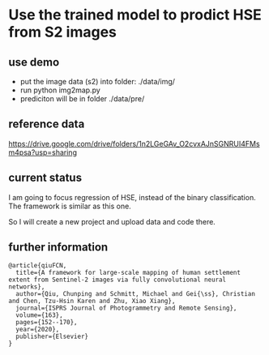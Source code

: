 # Use the trained model to prodict HSE from S2 images
## use demo
- put the image data (s2) into folder: ./data/img/  
- run python img2map.py
- prediciton will be in folder ./data/pre/

## reference data
https://drive.google.com/drive/folders/1n2LGeGAv_O2cvxAJnSGNRUI4FMsm4psa?usp=sharing

## current status
I am going to focus regression of HSE, instead of the binary classification. 
The framework is similar as this one.

So I will create a new project and upload data and code there.

## further information

```
@article{qiuFCN,
  title={A framework for large-scale mapping of human settlement extent from Sentinel-2 images via fully convolutional neural networks},
  author={Qiu, Chunping and Schmitt, Michael and Gei{\ss}, Christian and Chen, Tzu-Hsin Karen and Zhu, Xiao Xiang},
  journal={ISPRS Journal of Photogrammetry and Remote Sensing},
  volume={163},
  pages={152--170},
  year={2020},
  publisher={Elsevier}
}
```
